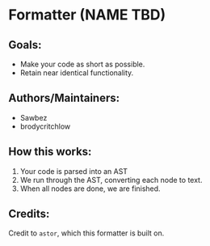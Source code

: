 # Formatter (NAME TBD)

## Goals:

- Make your code as short as possible.
- Retain near identical functionality.

## Authors/Maintainers:

- Sawbez
- brodycritchlow

## How this works:

1. Your code is parsed into an AST
2. We run through the AST, converting each node to text.
3. When all nodes are done, we are finished.

## Credits:

Credit to `astor`, which this formatter
is built on.
